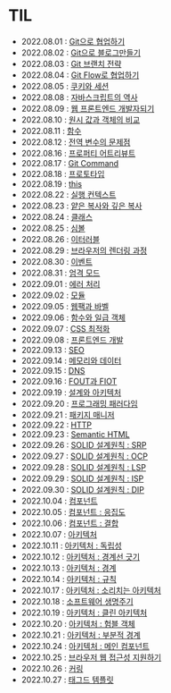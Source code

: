# TIL

- 2022.08.01 : [Git으로 협업하기](https://github.com/jiseung-kang/TIL/blob/main/Git/Git_Collaboration.md)
- 2022.08.02 : [Git으로 블로그만들기](https://github.com/jiseung-kang/TIL/blob/main/Git/Git_Blog.md)
- 2022.08.03 : [Git 브랜치 전략](https://github.com/jiseung-kang/TIL/blob/main/Git/Git_Branch_Strategy.md)
- 2022.08.04 : [Git Flow로 협업하기](https://github.com/jiseung-kang/TIL/blob/main/Git/Git_Flow.md)
- 2022.08.05 : [쿠키와 세션](https://github.com/jiseung-kang/TIL/blob/main/Web/Cookie_Session.md)
- 2022.08.08 : [자바스크립트의 역사](https://github.com/jiseung-kang/TIL/blob/main/JavaScript/History.md)
- 2022.08.09 : [웹 프론트엔드 개발자되기](https://github.com/jiseung-kang/TIL/blob/main/Career/How_to_Study.md)
- 2022.08.10 : [원시 값과 객체의 비교](https://github.com/jiseung-kang/TIL/blob/main/JavaScript/Type.md)
- 2022.08.11 : [함수](https://github.com/jiseung-kang/TIL/blob/main/JavaScript/Function.md)
- 2022.08.12 : [전역 변수의 문제점](https://github.com/jiseung-kang/TIL/blob/main/JavaScript/Global_Variable.md)
- 2022.08.16 : [프로퍼티 어트리뷰트](https://github.com/jiseung-kang/TIL/blob/main/JavaScript/Property_Attribute.md)
- 2022.08.17 : [Git Command](https://github.com/jiseung-kang/TIL/blob/main/Git/Git_Command.md)
- 2022.08.18 : [프로토타입](https://github.com/jiseung-kang/TIL/blob/main/JavaScript/Prototype.md)
- 2022.08.19 : [this](https://github.com/jiseung-kang/TIL/blob/main/JavaScript/this.md)
- 2022.08.22 : [실행 컨텍스트](https://github.com/jiseung-kang/TIL/blob/main/JavaScript/Execution_Context.md)
- 2022.08.23 : [얕은 복사와 깊은 복사](https://github.com/jiseung-kang/TIL/blob/main/JavaScript/Copy.md)
- 2022.08.24 : [클래스](https://github.com/jiseung-kang/TIL/blob/main/JavaScript/Class.md)
- 2022.08.25 : [심볼](https://github.com/jiseung-kang/TIL/blob/main/JavaScript/Symbol.md)
- 2022.08.26 : [이터러블](https://github.com/jiseung-kang/TIL/blob/main/JavaScript/Iterable.md)
- 2022.08.29 : [브라우저의 렌더링 과정](https://github.com/jiseung-kang/TIL/blob/main/Web/Rendering.md)
- 2022.08.30 : [이벤트](https://github.com/jiseung-kang/TIL/blob/main/JavaScript/Event.md)
- 2022.08.31 : [엄격 모드](https://github.com/jiseung-kang/TIL/blob/main/JavaScript/Strict_mode.md)
- 2022.09.01 : [에러 처리](https://github.com/jiseung-kang/TIL/blob/main/JavaScript/Error.md)
- 2022.09.02 : [모듈](https://github.com/jiseung-kang/TIL/blob/main/JavaScript/Module.md)
- 2022.09.05 : [웹팩과 바벨](https://github.com/jiseung-kang/TIL/blob/main/JavaScript/Webpack_Babel.md)
- 2022.09.06 : [함수와 일급 객체](https://github.com/jiseung-kang/TIL/blob/main/JavaScript/FirstClass_Object.md)
- 2022.09.07 : [CSS 최적화](https://github.com/jiseung-kang/TIL/blob/main/Web/CSS_Optimization.md)
- 2022.09.08 : [프론트엔드 개발](https://github.com/jiseung-kang/TIL/blob/main/Web/Frontend.md)
- 2022.09.13 : [SEO](https://github.com/jiseung-kang/TIL/blob/main/Web/SEO.md)
- 2022.09.14 : [메모리와 데이터](https://github.com/jiseung-kang/TIL/blob/main/Web/Memory_Data.md)
- 2022.09.15 : [DNS](https://github.com/jiseung-kang/TIL/blob/main/Web/DNS.md)
- 2022.09.16 : [FOUT과 FIOT](https://github.com/jiseung-kang/TIL/blob/main/Web/FOUT_FIOT.md)
- 2022.09.19 : [설계와 아키텍처](https://github.com/jiseung-kang/TIL/blob/main/Book/CleanArchitecture/Architecture.md)
- 2022.09.20 : [프로그래밍 패러다임](https://github.com/jiseung-kang/TIL/blob/main/Book/CleanArchitecture/Programming_Paradigm.md)
- 2022.09.21 : [패키지 매니저](https://github.com/jiseung-kang/TIL/blob/main/JavaScript/Package_Manager.md)
- 2022.09.22 : [HTTP](https://github.com/jiseung-kang/TIL/blob/main/Web/HTTP.md)
- 2022.09.23 : [Semantic HTML](https://github.com/jiseung-kang/TIL/blob/main/Web/Semantic_HTML.md)
- 2022.09.26 : [SOLID 설계원칙 : SRP](https://github.com/jiseung-kang/TIL/blob/main/Book/CleanArchitecture/SOLID/SRP.md)
- 2022.09.27 : [SOLID 설계원칙 : OCP](https://github.com/jiseung-kang/TIL/blob/main/Book/CleanArchitecture/SOLID/OCP.md)
- 2022.09.28 : [SOLID 설계원칙 : LSP](https://github.com/jiseung-kang/TIL/blob/main/Book/CleanArchitecture/SOLID/LSP.md)
- 2022.09.29 : [SOLID 설계원칙 : ISP](https://github.com/jiseung-kang/TIL/blob/main/Book/CleanArchitecture/SOLID/ISP.md)
- 2022.09.30 : [SOLID 설계원칙 : DIP](https://github.com/jiseung-kang/TIL/blob/main/Book/CleanArchitecture/SOLID/DIP.md)
- 2022.10.04 : [컴포넌트](https://github.com/jiseung-kang/TIL/blob/main/Book/CleanArchitecture/Component/index.md)
- 2022.10.05 : [컴포넌트 : 응집도](https://github.com/jiseung-kang/TIL/blob/main/Book/CleanArchitecture/Component/Cohesion.md)
- 2022.10.06 : [컴포넌트 : 결합](https://github.com/jiseung-kang/TIL/blob/main/Book/CleanArchitecture/Component/Coupling.md)
- 2022.10.07 : [아키텍처](https://github.com/jiseung-kang/TIL/blob/main/Book/CleanArchitecture/Architecture/index.md)
- 2022.10.11 : [아키텍처 : 독립성](https://github.com/jiseung-kang/TIL/blob/main/Book/CleanArchitecture/Architecture/independence.md)
- 2022.10.12 : [아키텍처 : 경계선 긋기](https://github.com/jiseung-kang/TIL/blob/main/Book/CleanArchitecture/Architecture/Boundary_line.md)
- 2022.10.13 : [아키텍처 : 경계](https://github.com/jiseung-kang/TIL/blob/main/Book/CleanArchitecture/Architecture/Boundary.md)
- 2022.10.14 : [아키텍처 : 규칙](https://github.com/jiseung-kang/TIL/blob/main/Book/CleanArchitecture/Architecture/Rules.md)
- 2022.10.17 : [아키텍처 : 소리치는 아키텍처](https://github.com/jiseung-kang/TIL/blob/main/Book/CleanArchitecture/Architecture/Shouting_Architecture.md)
- 2022.10.18 : [소프트웨어 생명주기](https://github.com/jiseung-kang/TIL/blob/main/Software/SDLC.md)
- 2022.10.19 : [아키텍처 : 클린 아키텍처](https://github.com/jiseung-kang/TIL/blob/main/Book/CleanArchitecture/Architecture/Clean_Architecture.md)
- 2022.10.20 : [아키텍처 : 험블 객체](https://github.com/jiseung-kang/TIL/blob/main/Book/CleanArchitecture/Architecture/Humble_Object.md)
- 2022.10.21 : [아키텍처 : 부분적 경계](https://github.com/jiseung-kang/TIL/blob/main/Book/CleanArchitecture/Architecture/Partial_Boundary.md)
- 2022.10.24 : [아키텍처 : 메인 컴포넌트](https://github.com/jiseung-kang/TIL/blob/main/Book/CleanArchitecture/Architecture/Main_Component.md)
- 2022.10.25 : [브라우저 웹 접근성 지원하기](https://github.com/jiseung-kang/TIL/blob/main/Web/Browser_a11y.md)
- 2022.10.26 : [커링](https://github.com/jiseung-kang/TIL/blob/main/JavaScript/Currying.md)
- 2022.10.27 : [태그드 템플릿](https://github.com/jiseung-kang/TIL/blob/main/JavaScript/Tagged_Template.md)
